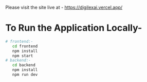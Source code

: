 Please visit the site live at - https://digilexai.vercel.app/


# To Run the Application Locally-
```bash
# frontend:-
   cd frontend
   npm install
   npm start
# backend:-
   cd backend
   npm install
   npm run dev
